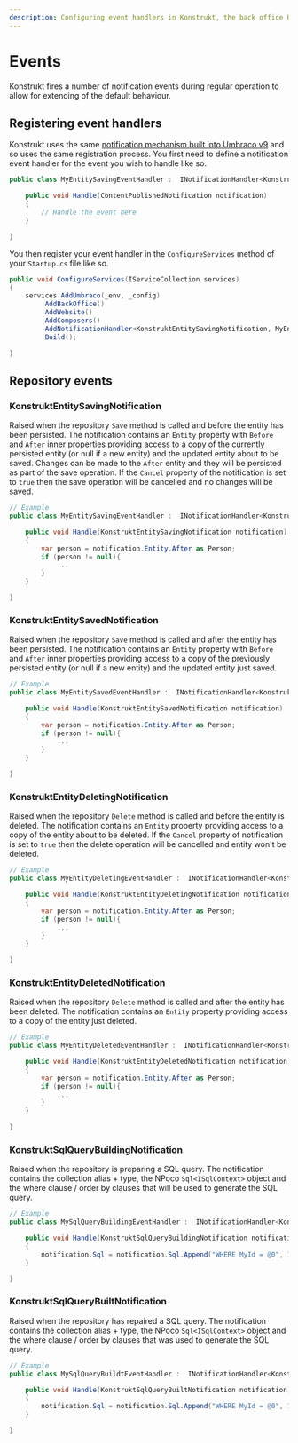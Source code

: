 ```yaml
---
description: Configuring event handlers in Konstrukt, the back office UI builder for Umbraco.
---
```


# Events

Konstrukt fires a number of notification events during regular operation to allow for extending of the default behaviour.

## Registering event handlers

Konstrukt uses the same [notification mechanism built into Umbraco v9](https://our.umbraco.com/documentation/Fundamentals/Code/Subscribing-To-Notifications/) and so uses the same registration process. You first need to define a notification event handler for the event you wish to handle like so.

```csharp
public class MyEntitySavingEventHandler :  INotificationHandler<KonstruktEntitySavingNotification> {

    public void Handle(ContentPublishedNotification notification)
    {
        // Handle the event here
    }

}
```

You then register your event handler in the `ConfigureServices` method of your `Startup.cs` file like so.

```csharp
public void ConfigureServices(IServiceCollection services)
{
    services.AddUmbraco(_env, _config)
        .AddBackOffice()             
        .AddWebsite()
        .AddComposers()
        .AddNotificationHandler<KonstruktEntitySavingNotification, MyEntitySavingEventHandler>()
        .Build();

}
```

## Repository events

### **KonstruktEntitySavingNotification**

Raised when the repository `Save` method is called and before the entity has been persisted. The notification contains an `Entity` property with `Before` and `After` inner properties providing access to a copy of the currently persisted entity (or null if a new entity) and the updated entity about to be saved. Changes can be made to the `After` entity and they will be persisted as part of the save operation. If the `Cancel` property of the notification is set to `true` then the save operation will be cancelled and no changes will be saved.

````csharp
// Example
public class MyEntitySavingEventHandler :  INotificationHandler<KonstruktEntitySavingNotification> {

    public void Handle(KonstruktEntitySavingNotification notification)
    {
        var person = notification.Entity.After as Person;
        if (person != null){
            ...
        }
    }

}
````

### **KonstruktEntitySavedNotification**

Raised when the repository `Save` method is called and after the entity has been persisted. The notification contains an `Entity` property with `Before` and `After` inner properties providing access to a copy of the previously persisted entity (or null if a new entity) and the updated entity just saved. 

````csharp
// Example
public class MyEntitySavedEventHandler :  INotificationHandler<KonstruktEntitySavedNotification> {

    public void Handle(KonstruktEntitySavedNotification notification)
    {
        var person = notification.Entity.After as Person;
        if (person != null){
            ...
        }
    }

}
````

### **KonstruktEntityDeletingNotification**

Raised when the repository `Delete` method is called and before the entity is deleted. The notification contains an `Entity` property providing access to a copy of the entity about to be deleted. If the `Cancel` property of notification is set to `true` then the delete operation will be cancelled and entity won't be deleted.

````csharp
// Example
public class MyEntityDeletingEventHandler :  INotificationHandler<KonstruktEntityDeletingNotification> {

    public void Handle(KonstruktEntityDeletingNotification notification)
    {
        var person = notification.Entity.After as Person;
        if (person != null){
            ...
        }
    }

}
````

### **KonstruktEntityDeletedNotification**

Raised when the repository `Delete` method is called and after the entity has been deleted. The notification contains an `Entity` property providing access to a copy of the entity just deleted. 

````csharp
// Example
public class MyEntityDeletedEventHandler :  INotificationHandler<KonstruktEntityDeletedNotification> {

    public void Handle(KonstruktEntityDeletedNotification notification)
    {
        var person = notification.Entity.After as Person;
        if (person != null){
            ...
        }
    }

}
````

### **KonstruktSqlQueryBuildingNotification**

Raised when the repository is preparing a SQL query. The notification contains the collection alias + type, the NPoco `Sql<ISqlContext>` object and the where clause / order by clauses that will be used to generate the SQL query. 

````csharp
// Example
public class MySqlQueryBuildingEventHandler :  INotificationHandler<KonstruktSqlQueryBuildingNotification> {

    public void Handle(KonstruktSqlQueryBuildingNotification notification)
    {
        notification.Sql = notification.Sql.Append("WHERE MyId = @0", 1);
    }

}
````

### **KonstruktSqlQueryBuiltNotification**

Raised when the repository has repaired a SQL query. The notification contains the collection alias + type, the NPoco `Sql<ISqlContext>` object and the where clause / order by clauses that was used to generate the SQL query. 

````csharp
// Example
public class MySqlQueryBuildtEventHandler :  INotificationHandler<KonstruktSqlQueryBuiltNotification> {

    public void Handle(KonstruktSqlQueryBuiltNotification notification)
    {
        notification.Sql = notification.Sql.Append("WHERE MyId = @0", 1);
    }

}
````